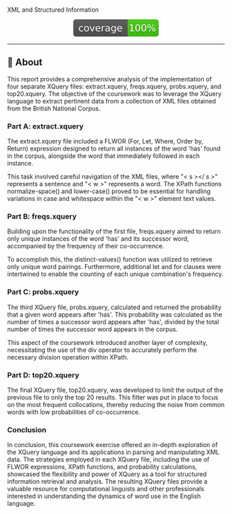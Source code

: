 



<h3 align="center"></h3> XML and Structured Information </h3>

<div align="center">

  [![code coverage](coverage.svg "Code coverage")]()
</div>

---


## 🧐 About <a name = "about"></a>
This report provides a comprehensive analysis of the implementation of four separate XQuery files: extract.xquery, freqs.xquery, probs.xquery, and top20.xquery. The objective of the coursework was to leverage the XQuery language to extract pertinent data from a collection of XML files obtained from the British National Corpus.


### Part A: extract.xquery
The extract.xquery file included a FLWOR (For, Let, Where, Order by, Return) expression designed to return all instances of the word 'has' found in the corpus, alongside the word that immediately followed in each instance.

This task involved careful navigation of the XML files, where "< s ></ s >" represents a sentence and "< w >" represents a word. The XPath functions normalize-space() and lower-case() proved to be essential for handling variations in case and whitespace within the "< w >" element text values.

### Part B: freqs.xquery
Building upon the functionality of the first file, freqs.xquery aimed to return only unique instances of the word 'has' and its successor word, accompanied by the frequency of their co-occurrence.

To accomplish this, the distinct-values() function was utilized to retrieve only unique word pairings. Furthermore, additional let and for clauses were intertwined to enable the counting of each unique combination's frequency.

### Part C: probs.xquery
The third XQuery file, probs.xquery, calculated and returned the probability that a given word appears after 'has'. This probability was calculated as the number of times a successor word appears after 'has', divided by the total number of times the successor word appears in the corpus.

This aspect of the coursework introduced another layer of complexity, necessitating the use of the div operator to accurately perform the necessary division operation within XPath.

### Part D: top20.xquery
The final XQuery file, top20.xquery, was developed to limit the output of the previous file to only the top 20 results. This filter was put in place to focus on the most frequent collocations, thereby reducing the noise from common words with low probabilities of co-occurrence.

### Conclusion
In conclusion, this coursework exercise offered an in-depth exploration of the XQuery language and its applications in parsing and manipulating XML data. The strategies employed in each XQuery file, including the use of FLWOR expressions, XPath functions, and probability calculations, showcased the flexibility and power of XQuery as a tool for structured information retrieval and analysis. The resulting XQuery files provide a valuable resource for computational linguists and other professionals interested in understanding the dynamics of word use in the English language.










